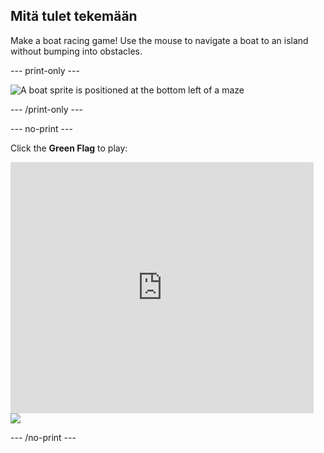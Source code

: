 ## Mitä tulet tekemään

Make a boat racing game! Use the mouse to navigate a boat to an island without bumping into obstacles.

\--- print-only \---

![A boat sprite is positioned at the bottom left of a maze](images/boat_race_demo.png)

\--- /print-only \---

\--- no-print \---

Click the **Green Flag** to play:

<div class="scratch-preview">
  <iframe allowtransparency="true" width="485" height="402" src="https://scratch.mit.edu/projects/embed/276662533/?autostart=false" frameborder="0" scrolling="no"></iframe>
  <img src="images/boat_race_demo.png">
</div>

\--- /no-print \---